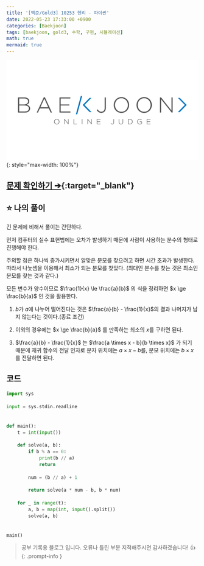 ```yaml
---
title: '[백준/Gold3] 10253 헨리 - 파이썬'
date: 2022-05-23 17:33:00 +0900
categories: [Baekjoon]
tags: [baekjoon, gold3, 수학, 구현, 시뮬레이션]
math: true
mermaid: true
---
```


![](/assets/images/banners/baekjoon_banner.png){: style="max-width: 100%"}

## [문제 확인하기 ➔](https://www.acmicpc.net/problem/10253){:target="_blank"}

## ⭐️ 나의 풀이

긴 문제에 비해서 풀이는 간단하다.

먼저 컴퓨터의 실수 표현법에는 오차가 발생하기 때문에 사람이 사용하는 분수의 형태로 진행해야 한다.

주의할 점은 하나씩 증가시키면서 알맞은 분모를 찾으려고 하면 시간 초과가 발생한다. 따라서 나눗셈을 이용해서 최소가 되는 분모를 찾았다. (최대인 분수를 찾는 것은 최소인 분모를 찾는 것과 같다.)

모든 변수가 양수이므로 $\frac{1}{x} \le \frac{a}{b}$ 의 식을 정리하면 $x \ge \frac{b}{a}$ 인 것을 활용한다.

1. $b$가 $a$에 나누어 떨어진다는 것은 $\frac{a}{b} - \frac{1}{x}$의 결과 나머지가 남지 않는다는 것이다.(종료 조건)

2. 이외의 경우에는 $x \ge \frac{b}{a}$ 를 만족하는 최소의 $x$를 구하면 된다. 

3. $\frac{a}{b} - \frac{1}{x}$ 는 $\frac{a \times x - b}{b \times x}$ 가 되기 때문에 재귀 함수의 전달 인자로 분자 위치에는 $a \times x - b$를, 분모 위치에는 $b \times x$를 전달하면 된다.

## 코드

```python
import sys

input = sys.stdin.readline


def main():
    t = int(input())

    def solve(a, b):
        if b % a == 0:
            print(b // a)
            return

        num = (b // a) + 1

        return solve(a * num - b, b * num)

    for _ in range(t):
        a, b = map(int, input().split())
        solve(a, b)


main()
```

> 공부 기록용 블로그 입니다. 오류나 틀린 부분 지적해주시면 감사하겠습니다! 👍
{: .prompt-info }